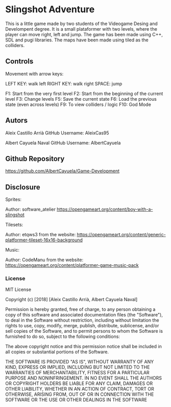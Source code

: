﻿# Slingshot Adventure

This is a little game made by two students of the Videogame Desing and Develompent degree. It is a small plataformer with two levels, where the player can move right, left and jump.
The game has been made using C++, SDL and pugi libraries. 
The maps have been made using tiled as the colliders.

 ## Controls
 
Movement with arrow keys:

LEFT KEY: walk left
RIGHT KEY: walk right
SPACE: jump
 
F1: Start from the very first level 
F2: Start from the beginning of the current level
F3: Change levels
F5: Save the current state 
F6: Load the previous state (even across levels)
F9: To view colliders / logic 
F10: God Mode
 
 ## Autors
 
 Aleix Castillo Arrià
 GitHub Username: AleixCas95
 
 Albert Cayuela Naval
 GitHub Username: AlbertCayuela
 
 ## Github Repository
 
 https://github.com/AlbertCayuela/Game-Development
 
 ## Disclosure
 
 Sprites:
 
 Author: software_atelier
 https://opengameart.org/content/boy-with-a-slingshot
 
 Tilesets:
 
Author: etqws3 from the website:
https://opengameart.org/content/generic-platformer-tileset-16x16-background

 Music:
 
Author: CodeManu from the website:
https://opengameart.org/content/platformer-game-music-pack

 ### License
 
 MIT License
 
 Copyright (c) [2018] [Aleix Castillo Arrià, Albert Cayuela Naval]
 
Permission is hereby granted, free of charge, to any person obtaining a copy
of this software and associated documentation files (the "Software"), to deal
in the Software without restriction, including without limitation the rights
to use, copy, modify, merge, publish, distribute, sublicense, and/or sell
copies of the Software, and to permit persons to whom the Software is
furnished to do so, subject to the following conditions:

The above copyright notice and this permission notice shall be included in all
copies or substantial portions of the Software.

THE SOFTWARE IS PROVIDED "AS IS", WITHOUT WARRANTY OF ANY KIND, EXPRESS OR
IMPLIED, INCLUDING BUT NOT LIMITED TO THE WARRANTIES OF MERCHANTABILITY,
FITNESS FOR A PARTICULAR PURPOSE AND NONINFRINGEMENT. IN NO EVENT SHALL THE
AUTHORS OR COPYRIGHT HOLDERS BE LIABLE FOR ANY CLAIM, DAMAGES OR OTHER
LIABILITY, WHETHER IN AN ACTION OF CONTRACT, TORT OR OTHERWISE, ARISING FROM,
OUT OF OR IN CONNECTION WITH THE SOFTWARE OR THE USE OR OTHER DEALINGS IN THE
SOFTWARE

